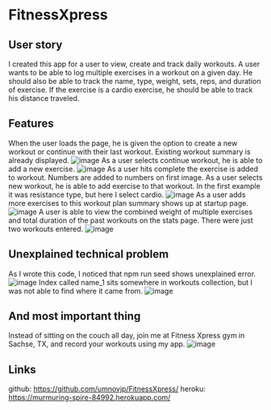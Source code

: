 # FitnessXpress
## User story
I created this app for a user to view, create and track daily workouts. A user wants to be able to log multiple exercises in a workout on a given day. He should also be able to track the name, type, weight, sets, reps, and duration of exercise. If the exercise is a cardio exercise, he should be able to track his distance traveled.
## Features
When the user loads the page, he is given the option to create a new workout or continue with their last workout. Existing workout summary is already displayed.
![image](https://user-images.githubusercontent.com/88174852/146484066-62e2e6d1-1a8d-4b66-9c9e-b4557a5d7def.png)
As a user selects continue workout, he is able to add a new exercise. 
![image](https://user-images.githubusercontent.com/88174852/146484413-252b9657-f71b-4e47-8a6f-c8c555d1ad3f.png)
As a user hits complete the exercise is added to workout. Numbers are added to numbers on first image. As a user selects new workout, he is able to add exercise to that workout. In the first example it was resistance type, but here I select cardio. 
![image](https://user-images.githubusercontent.com/88174852/146484751-17a0f197-6101-46cc-8182-6402bcef75d5.png)
As a user adds more exercises to this workout plan summary shows up at startup page. 
![image](https://user-images.githubusercontent.com/88174852/146486118-ea3ab5d3-68ae-4a6a-b1a0-3e2ef2dd94e3.png)
A user is able to view the combined weight of multiple exercises and total duration of the past workouts on the stats page. There were just two workouts entered.
![image](https://user-images.githubusercontent.com/88174852/146486393-3cb6f01f-e6b0-490a-ae71-00fc194bec89.png)
## Unexplained technical problem
As I wrote this code, I noticed that npm run seed shows unexplained error. 
![image](https://user-images.githubusercontent.com/88174852/146486657-f8daeb93-4a1c-40c7-be7a-01b9cd64a351.png)
Index called name_1 sits somewhere in workouts collection, but I was not able to find where it came from. ![image](https://user-images.githubusercontent.com/88174852/146486794-55d823dd-1607-43c6-be7d-ef830b6c3466.png)
## And most important thing
Instead of sitting on the couch all day, join me at Fitness Xpress gym in Sachse, TX, and record your workouts using my app.
![image](https://user-images.githubusercontent.com/88174852/146487097-43bda2dd-abd9-45f4-af36-38b82260d795.png)
## Links
github: https://github.com/umnovjp/FitnessXpress/
heroku: https://murmuring-spire-84992.herokuapp.com/

